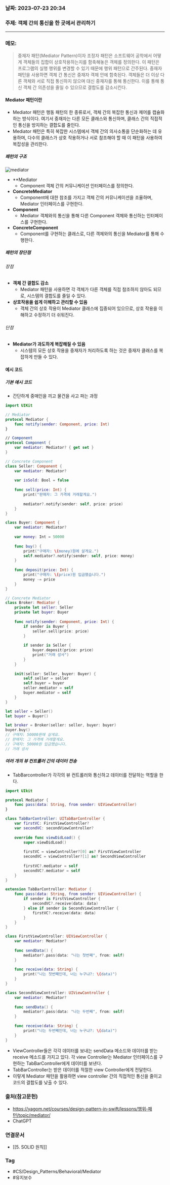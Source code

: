 ### 날짜: 2023-07-23 20:34

### 주제: 객체 간의 통신을 한 곳에서 관리하기
---
### 메모:
> 중재자 패턴(Mediator Pattern)이자 조정자 패턴은 소프트웨어 공학에서 어떻게 객체들의 집합이 상호작용하는지를 함축해놓은 객체를 정의한다. 이 패턴은 프로그램의 실행 행위를 변경할 수 있기 때문에 행위 패턴으로 간주된다. 
> 중재자 패턴을 사용하면 객체 간 통신은 중재자 객체 안에 함축된다. 객체들은 더 이상 다른 객체와 서로 직접 통신하지 않으며 대신 중재자를 통해 통신한다. 이를 통해 통신 객체 간 의존성을 줄일 수 있으므로 결합도를 감소시킨다. 
#### Mediator 패턴이란
- Mediator 패턴은 행동 패턴의 한 종류로서, 객체 간의 복잡한 통신과 제어를 캡슐화하는 방식이다. 여기서 중재자는 다른 모든 클래스와 통신하며, 클래스 간의 직접적인 통신을 방지하는 결합도를 줄인다. 
- Mediator 패턴은 특히 복잡한 시스템에서 객체 간의 의사소통을 단순화하는 데 유용하며, 다수의 클래스가 상호 작용하거나 서로 참조해야 할 때 이 패턴을 사용하여 복잡성을 관리한다. 
##### 패턴의 구조
![mediator](https://user-images.githubusercontent.com/73867548/158339129-66913891-9748-4940-bf70-c7354ddb1c53.png)
- **Mediator
	- Component 객체 간의 커뮤니케이션 인터페이스를 정의한다. 
- **ConcreteMediator** 
	- Component에 대한 참조를 가지고 객체 간의 커뮤니케이션을 조율하며, Mediator 인터페이스를 구현한다. 
- **Component** 
	- Mediator 객체와의 통신을 통해 다른 Component 객체와 통신하는 인터페이스를 구현한다. 
- **ConcreteComponent** 
	- Component를 구현하는 클래스로, 다른 객체와의 통신을 Mediator를 통해 수행한다.
##### 패턴의 장단점 
###### 장점 
- **객체 간 결합도 감소** 
	- Mediator 패턴을 사용하면 각 객체가 다른 객체를 직접 참조하지 않아도 되므로, 시스템의 결합도를 줄일 수 있다. 
- **상호작용을 쉽게 이해하고 관리할 수 있음** 
	- 객체 간의 상호 작용이 Mediator 클래스에 집중되어 있으므로, 상호 작용을 이해하고 수정하기 더 쉬워진다. 
###### 단점 
- **Mediator가 과도하게 복잡해질 수 있음** 
	- 시스템의 모든 상호 작용을 중재자가 처리하도록 하는 것은 중재자 클래스를 복잡하게 만들 수 있다. 
#### 예시 코드 
##### 기본 예시 코드 
- 간단하게 중매인을 끼고 물건을 사고 파는 과정
``` swift 
import UIKit

// Mediator
protocol Mediator {
    func notify(sender: Component, price: Int)
}

// Component
protocol Component {
    var mediator: Mediator? { get set }
}

// Concrete Component
class Seller: Component {
    var mediator: Mediator?
    
    var isSold: Bool = false
    
    func sell(price: Int) {
        print("판매자: 그 가격에 거래할게요.")
        
        mediator?.notify(sender: self, price: price)
    }
}

class Buyer: Component {
    var mediator: Mediator?
    
    var money: Int = 50000
    
    func buy() {
        print("구매자: \(money)원에 살게요.")
        self.mediator?.notify(sender: self, price: money)
    }
    
    func deposit(price: Int) {
        print("구매자: \(price)원 입금했습니다.")
        money -= price
    }
}

// Concrete Mediator
class Broker: Mediator {
    private let seller: Seller
    private let buyer: Buyer
    
    func notify(sender: Component, price: Int) {
        if sender is Buyer {
            seller.sell(price: price)
        }
        
        if sender is Seller {
            buyer.deposit(price: price)
            print("거래 성사")
        }
    }
    
    init(seller: Seller, buyer: Buyer) {
        self.seller = seller
        self.buyer = buyer
        seller.mediator = self
        buyer.mediator = self
    }
}

let seller = Seller()
let buyer = Buyer()

let broker = Broker(seller: seller, buyer: buyer)
buyer.buy()
// 구매자: 50000원에 살게요.
// 판매자: 그 가격에 거래할게요.
// 구매자: 50000원 입금했습니다.
// 거래 성사
```
##### 여러 개의 뷰 컨트롤러 간의 데이터 전송 
- TabBarcontroller가 각각의 뷰 컨트롤러와 통신하고 데이터를 전달하는 역할을 한다. 
``` swift 
import UIkit 

protocol Mediator { 
	func pass(data: String, from sender: UIViewController)
}

class TabBarController: UITabBarController { 
	var firstVC: FirstViewController?
	var secondVC: secondViewController? 
	
	override func viewDidLoad() { 
		super.viewDidLoad()
		
		firstVC = viewController?[0] as? FirstViewController 
		secondVC = viewController?[1] as? SecondViewController 
		
		firstVC?.mediator = self
		secondVC?.mediator = self	
	}
}

extension TabBarController: Mediator { 
	func pass(data: String, from sender: UIViewController) { 
		if sender is FirstViewController { 
			secondVC?.receive(data: data)
		} else if sender is SecondViewController { 
			firstVC?.receive(data: data)
		}
	}
}

class FirstViewController: UIViewController { 
	var mediator: Mediator? 
	
	func sendData() { 
		mediator?.pass(data: "나는 첫번째", from: self)
	}
	
	func receive(data: String) { 
		print("나는 첫번째인데, 너는 누구냐?: \(data)")
	}
}

class SecondViewController: UIViewController { 
	var mediator: Mediator? 
	
	func sendData() { 
		mediator?.pass(data: "나는 두번째", from: self)
	}
	
	func receive(data: String) { 
		print("나는 두번째인데, 너는 누구냐?: \(data)")
	}
}
```
- ViewController들은 각각 데이터를 보내는 sendData 메소드와 데이터를 받는 receive 메소드를 가지고 있다. 각 view Controller는 Mediator 인터페이스를 구현하는 TabBarController에게 데이터를 보낸다. 
- TabBarController는 받은 데이터를 적절한 view Controller에게 전달한다. 
- 이렇게 Mediator 패턴을 활용하면 view controller 간의 직접적인 통신을 줄이고 코드의 결합도를 낮출 수 있다. 

### 출처(참고문헌) 
- https://yagom.net/courses/design-pattern-in-swift/lessons/행위-패턴/topic/mediator/
- ChatGPT

### 연결문서 
- [[5. SOLID 원칙]]

### Tag
- #CS/Design_Patterns/Behavioral/Mediator 
- #유지보수 